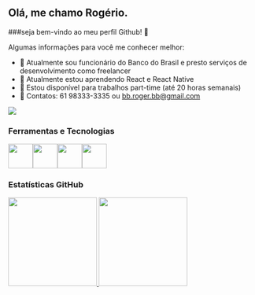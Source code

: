## Olá, me chamo Rogério.
###seja bem-vindo ao meu perfil Github! 👋

Algumas informações para você me conhecer melhor:

- 🔭 Atualmente sou funcionário do Banco do Brasil e presto serviços de desenvolvimento como freelancer
- 🌱 Atualmente estou aprendendo React e React Native
- 👯 Estou disponível para trabalhos part-time (até 20 horas semanais)
- 💬 Contatos: 61 98333-3335 ou bb.roger.bb@gmail.com

<a href="https://www.linkedin.com/in/rog%C3%A9rio-carvalho-santos-800980137/" target="_blank">
  <img src="https://img.shields.io/badge/-LinkedIn-%230077B5?style=for-the-badge&logo=linkedin&logoColor=white" target="_blank">
</a>

### Ferramentas e Tecnologias
<img src="https://cdn.jsdelivr.net/gh/devicons/devicon/icons/php/php-original.svg" width=50/><img src="https://cdn.jsdelivr.net/gh/devicons/devicon/icons/laravel/laravel-plain.svg" width=50 /><img src="https://cdn.jsdelivr.net/gh/devicons/devicon/icons/bootstrap/bootstrap-plain.svg" width=50/><img src="https://cdn.jsdelivr.net/gh/devicons/devicon/icons/javascript/javascript-original.svg" width=50 />

### Estatísticas GitHub

<div>
<a href="https://github.com/seu-usuário-aqui">
<img height="180em" src="https://github-readme-stats.vercel.app/api/top-langs/?username=bbroger1&layout=compact&langs_count=7&theme=dracula"/>
<img height="180em" src="https://github-readme-stats.vercel.app/api?username=bbroger1&show_icons=true&theme=dracula&include_all_commits=true&count_private=true"/>
</div>
